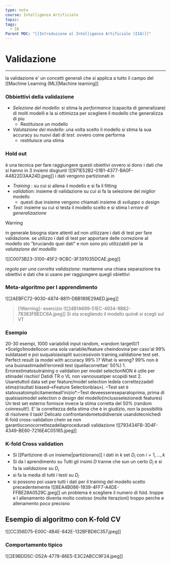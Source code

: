 ```yaml
---
type: nota
course: Intelligenza Artificiale
topic: 
tags:
  - IA
Parent MOC: "[[Introduzione al Intelligenza Artificiale (IIA)]]"
---
```


# Validazione 
---
 la validazione e' un  concetti generali che si applica a tutto il campo del [[Machine Learning (ML)|Machine learning]]



### Obbiettivi della validazione
- _Selezione del modello_: si stima la _performance_ (capacita di generalizare) di molti modelli e la si ottimizza per scegliere il modello che generalizza di piu
	- Restituisce un modello   
- _Valutazione del modello_: una volta scelto il modello si stima la sua accuracy su nuovi dati di _test_. ovvero come performa 
	- restituisce una stima 
	 

### Hold out 
è una tecnica per fare raggiungere questi obiettivi ovvero 
si dono i dati che si hanno in 3 insiemi disgiunti 
![[971E52B2-01B1-4377-BA0F-A4822D3AA24D.jpeg]]
i dati vengono partizionati in 
- _Training_ : su cui si allena il modello e si fa il fitting
- _validation_: insieme di validazione su cui si fa la selezione del _miglior_ modello 
	- questi due insieme vengono chiamati insieme di _sviluppo_ o _design_ 
-  _Test_: insieme su cui si testa il modello scelto e si stima l _errore di generalizazione_


>[!warning]
>in generale bisogna stare attenti ad non utilizzare i dati di test per fare validazione. se utilizzo i dati di test per apportare delle correzione al modello sto ”bruciando quei dati” e non sono più utilizzabili per la _valutazione del modelllo_ 


![[C0073B23-3100-45F2-9CBC-3F391035DCAE.jpeg]]

_regola per una corretta validazione_: mantenne una chiara separazione tra obiettivi e dati che si usano per raggiungere quegli obiettivi 



### Meta-algoritmo per l apprendimento
![[2AEBFC72-9030-4874-8811-DBB189E29AED.jpeg]]

>[!Warning]- esercizio
>![[24B1A699-51EC-4934-9B82-78383FBEDC6A.jpeg]]
>Si sta scegliendo il modello quindi si scegli sul VT


### Esempio 
20-30 esempi, 1000 variabilidi input random, •random target0/1 •Scelgo1modellocon una sola variabile/feature cheindovina'per caso'al 99% suldataset e poi suqualsiasisplit successivoin training,validatione test set. Perfect result (a model with accuracy 99% )? What is wrong? 99% non è una buonastimadell’erroredi test (quellacorrettae' 50%) 1. Errorestimatosutraining o validation per model selectionNON è utile per stimadel rischio! Datidi TR o VL non vannousatiper scopidi  test 2. Usaretuttoil data set per feature/model selection ledela correttezzadell stima(risultati biased–«Feature Selectionbias»). –Test set è statousatoimplicitamenteall’inizio*.–Test deveessereseparatoprima, prima di qualsiasimodel selection o design del modello(inclusoselezionedi features) Un test set esterno fornisce invece la stima corretta del 50% (random coinresult!). E’ la correttezza della stima che è in giudizio, non la possibilità di risolvere il task! Delicato confrontandometodidiversie usandotecnichedi K-fold cross-validation chein se non garantisconocorrettezadellaproceduradi validazione
![[793434FB-3D4F-4349-BE60-7216E4C05165.jpeg]]


### K-fold Cross validation
- Si [[Partizione di un insieme|partizionano]] i dati in  $k$ set $D_i$ con $i = 1,\dots,k$ 
- Si da l aprendimento su Tutti gli insimi $D$ tranne che sun un certo $D_i$ e si fa la _validazione_ su $D_i$
- si fa la media di tutti i testi su $D_i$
- si possono poi usare tutti i dati per il training del modello scelto precedentemente 
![[8EA4B086-1939-4FF7-A4DE-FFBE28A0529C.jpeg]]
un problema è scegliere il numero di fold. troppe e l allenamento diventa molto costoso (molte iterazioni) troppo perche e allenamento poco precisno


## Esempio di algoritmo con K-fold CV
![[CC356D75-E00C-4B4E-842E-132BFBD6C357.jpeg]]

### Comportamento tipico 
![[2E9BDD5C-D52A-4778-86E5-E3C2ABCC9F24.jpeg]]




